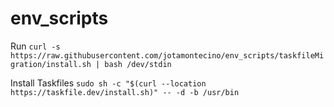 # env_scripts

Run `curl -s https://raw.githubusercontent.com/jotamontecino/env_scripts/taskfileMigration/install.sh | bash /dev/stdin`

Install Taskfiles
`sudo sh -c "$(curl --location https://taskfile.dev/install.sh)" -- -d -b /usr/bin`